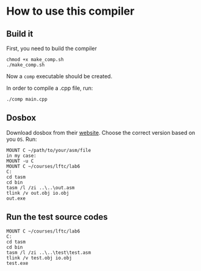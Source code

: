 # How to use this compiler

## Build it
First, you need to build the compiler
```
chmod +x make_comp.sh
./make_comp.sh
```

Now a `comp` executable should be created.

In order to compile a .cpp file, run:
```
./comp main.cpp
```

## Dosbox
Download dosbox from their [website](https://www.dosbox.com/wiki/DOSBox_and_Mac_OS_X0). Choose the
correct version based on you `OS`.
Run:
```
MOUNT C ~/path/to/your/asm/file
in my case:
MOUNT -u C
MOUNT C ~/courses/lftc/lab6
C:
cd tasm
cd bin
tasm /l /zi ..\..\out.asm
tlink /v out.obj io.obj
out.exe
```

## Run the test source codes

```
MOUNT C ~/courses/lftc/lab6
C:
cd tasm
cd bin
tasm /l /zi ..\..\test\test.asm
tlink /v test.obj io.obj
test.exe
```
